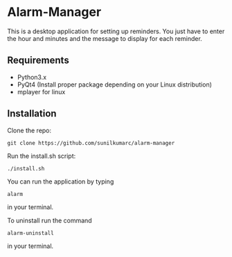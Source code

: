 Alarm-Manager
==========

This is a desktop application for setting up reminders. You just have to enter the hour and minutes and the message to display for each reminder.

Requirements
----------------
 * Python3.x
 * PyQt4 (Install proper package depending on your Linux distribution)
 * mplayer for linux

Installation
-------------
Clone the repo:

    git clone https://github.com/sunilkumarc/alarm-manager

Run the install.sh script:

    ./install.sh

You can run the application by typing

    alarm
in your terminal.

To uninstall run the command

    alarm-uninstall
in your terminal.
